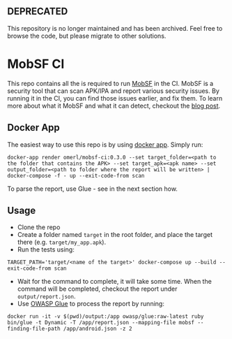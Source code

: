 ## DEPRECATED
This repository is no longer maintained and has been archived. Feel free to browse the code, but please migrate to other solutions.

# MobSF CI
This repo contains all the is required to run [MobSF](https://github.com/MobSF/Mobile-Security-Framework-MobSF) in the CI.
MobSF is a security tool that can scan APK/IPA and report various security issues.
By running it in the CI, you can find those issues earlier, and fix them. To learn more about what it MobSF and what it can detect, checkout the [blog post](https://medium.com/@omerlh/how-to-continuously-hacking-your-app-c8b32d1633ad).

## Docker App
The easiest way to use this repo is by using [docker app](https://github.com/docker/app). Simply run:
```
docker-app render omerl/mobsf-ci:0.3.0 --set target_folder=<path to the folder that contains the APK> --set target_apk=<apk name> --set output_folder=<path to folder where the report will be written> | docker-compose -f - up --exit-code-from scan
```
To parse the report, use Glue - see in the next section how.

## Usage
* Clone the repo
* Create a folder named `target` in the root folder, and place the target there (e.g. `target/my_app.apk`).
* Run the tests using:
```
TARGET_PATH='target/<name of the target>' docker-compose up --build --exit-code-from scan
```
* Wait for the command to complete, it will take some time. When the command will be completed, checkout the report under `output/report.json`.
* Use [OWASP Glue](https://github.com/OWASP/glue) to process the report by running:
```
docker run -it -v $(pwd)/output:/app owasp/glue:raw-latest ruby bin/glue -t Dynamic -T /app/report.json --mapping-file mobsf --finding-file-path /app/android.json -z 2
```

